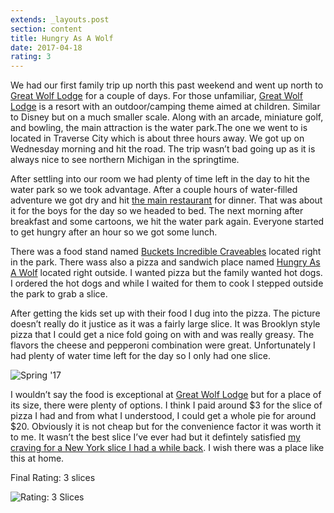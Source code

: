 ```yaml
---
extends: _layouts.post
section: content
title: Hungry As A Wolf
date: 2017-04-18
rating: 3
---
```


We had our first family trip up north this past weekend and went up north to [Great Wolf Lodge](https://www.greatwolf.com/traverse-city) for a couple of days. For those unfamiliar, [Great Wolf Lodge](https://www.greatwolf.com/traverse-city) is a resort with an outdoor/camping theme aimed at children. Similar to Disney but on a much smaller scale. Along with an arcade, miniature golf, and bowling, the main attraction is the water park.The one we went to is located in Traverse City which is about three hours away. We got up on Wednesday morning and hit the road. The trip wasn’t bad going up as it is always nice to see northern Michigan in the springtime.

After settling into our room we had plenty of time left in the day to hit the water park so we took advantage. After a couple hours of water-filled adventure we got dry and hit [the main restaurant](https://www.greatwolf.com/traverse-city/dining-shopping/dining/camp-critter-bar-grille) for dinner. That was about it for the boys for the day so we headed to bed. The next morning after breakfast and some cartoons, we hit the water park again. Everyone started to get hungry after an hour so we got some lunch.

There was a food stand named [Buckets Incredible Craveables](https://www.greatwolf.com/traverse-city/dining-shopping/dining/buckets-incredible-craveables) located right in the park. There wass also a pizza and sandwich place named [Hungry As A Wolf](https://www.greatwolf.com/traverse-city/dining-shopping/dining/hungry-wolf) located right outside. I wanted pizza but the family wanted hot dogs. I ordered the hot dogs and while I waited for them to cook I stepped outside the park to grab a slice.

After getting the kids set up with their food I dug into the pizza. The picture doesn’t really do it justice as it was a fairly large slice. It was Brooklyn style pizza that I could get a nice fold going on with and was really greasy. The flavors the cheese and pepperoni combination were great. Unfortunately I had plenty of water time left for the day so I only had one slice.

![Spring '17](https://c1.staticflickr.com/3/2806/33755453060_9165602fa7.jpg)

I wouldn’t say the food is exceptional at [Great Wolf Lodge](https://www.greatwolf.com/traverse-city) but for a place of its size, there were plenty of options. I think I paid around $3 for the slice of pizza I had and from what I understood, I could get a whole pie for around $20. Obviously it is not cheap but for the convenience factor it was worth it to me. It wasn’t the best slice I’ve ever had but it defintely satisfied [my craving for a New York slice I had a while back](http://joeymarinara.com/post/160174385494/jets-bold-fold). I wish there was a place like this at home.

Final Rating: 3 slices

![Rating: 3 Slices](/assets/img/pizza3_sm.jpg)